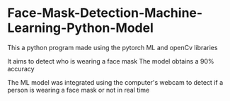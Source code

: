 # Face-Mask-Detection-Machine-Learning-Python-Model


This a python program made using the pytorch ML and openCv libraries


It aims to detect who is wearing a face mask
The model obtains a 90% accuracy

The ML model was integrated using the computer's webcam to detect if a person is wearing a face mask or not in real time

